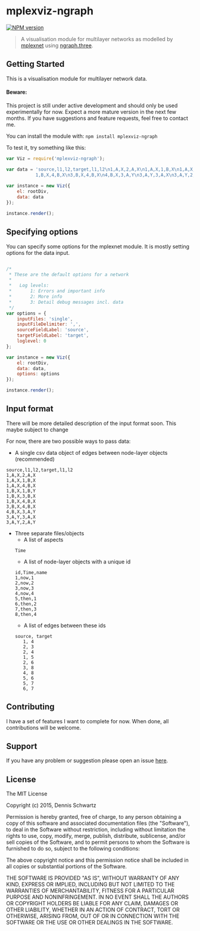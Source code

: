 # mplexviz-ngraph

[![NPM version](http://img.shields.io/npm/v/mplexviz-ngraph.svg)](https://www.npmjs.org/package/mplexviz-ngraph) 

>  A visualisation module for multilayer networks as modelled by [mplexnet](https://github.com/DennisSchwartz/mplexnet)
 using [ngraph.three](https://github.com/anvaka/ngraph.three).

## Getting Started
This is a visualisation module for multilayer network data. 

#### Beware:
This project is still under active development and should only be used experimentally for now. Expect a more mature
 version in the next few months. If you have suggestions and feature requests, feel free to contact me.

You can install the module with: `npm install mplexviz-ngraph`

To test it, try something like this:

```javascript
var Viz = require('mplexviz-ngraph');

var data = 'source,l1,l2,target,l1,l2\n1,A,X,2,A,X\n1,A,X,1,B,X\n1,A,X,4,B,X\n1,B,X,1,B,Y\n1,B,X,3,B,X\n\
           1,B,X,4,B,X\n3,B,X,4,B,X\n4,B,X,3,A,Y\n3,A,Y,3,A,X\n3,A,Y,2,A,Y';
           
var instance = new Viz({
    el: rootDiv,
    data: data
});

instance.render();

```

## Specifying options

You can specify some options for the mplexnet module. It is mostly setting options for the data input. 

```javascript

/*
 * These are the default options for a network
 *
 *   Log levels:
 *       1: Errors and important info
 *       2: More info
 *       3: Detail debug messages incl. data
 */
var options = {
    inputFiles: 'single',
    inputFileDelimiter: ',',
    sourceFieldLabel: 'source',
    targetFieldLabel: 'target',
    loglevel: 0
};

var instance = new Viz({
    el: rootDiv,
    data: data,
    options: options
});

instance.render();

```

## Input format

There will be more detailed description of the input format soon. This maybe subject to change

For now, there are two possible ways to pass data:

* A single csv data object of edges between node-layer objects (recommended)
```
source,l1,l2,target,l1,l2
1,A,X,2,A,X
1,A,X,1,B,X
1,A,X,4,B,X
1,B,X,1,B,Y
1,B,X,3,B,X
1,B,X,4,B,X
3,B,X,4,B,X
4,B,X,3,A,Y
3,A,Y,3,A,X
3,A,Y,2,A,Y
```
* Three separate files/objects 
    * A list of aspects
    ```
    Time
    ```
    * A list of node-layer objects with a unique id
    ```
    id,Time,name
    1,now,1
    2,now,2
    3,now,3
    4,now,4
    5,then,1
    6,then,2
    7,then,3
    8,then,4
    ```
    * A list of edges between these ids
    ```
    source, target
       1, 4
       2, 3
       2, 4
       1, 5
       2, 6
       3, 8
       4, 8
       5, 6
       5, 7
       6, 7
    ```


## Contributing

I have a set of features I want to complete for now. When done, all contributions will be welcome.

## Support

If you have any problem or suggestion please open an issue [here](https://github.com/DennisSchwartz/mplexviz-ngraph/issues).

## License 

The MIT License

Copyright (c) 2015, Dennis Schwartz

Permission is hereby granted, free of charge, to any person
obtaining a copy of this software and associated documentation
files (the "Software"), to deal in the Software without
restriction, including without limitation the rights to use,
copy, modify, merge, publish, distribute, sublicense, and/or sell
copies of the Software, and to permit persons to whom the
Software is furnished to do so, subject to the following
conditions:

The above copyright notice and this permission notice shall be
included in all copies or substantial portions of the Software.

THE SOFTWARE IS PROVIDED "AS IS", WITHOUT WARRANTY OF ANY KIND,
EXPRESS OR IMPLIED, INCLUDING BUT NOT LIMITED TO THE WARRANTIES
OF MERCHANTABILITY, FITNESS FOR A PARTICULAR PURPOSE AND
NONINFRINGEMENT. IN NO EVENT SHALL THE AUTHORS OR COPYRIGHT
HOLDERS BE LIABLE FOR ANY CLAIM, DAMAGES OR OTHER LIABILITY,
WHETHER IN AN ACTION OF CONTRACT, TORT OR OTHERWISE, ARISING
FROM, OUT OF OR IN CONNECTION WITH THE SOFTWARE OR THE USE OR
OTHER DEALINGS IN THE SOFTWARE.
